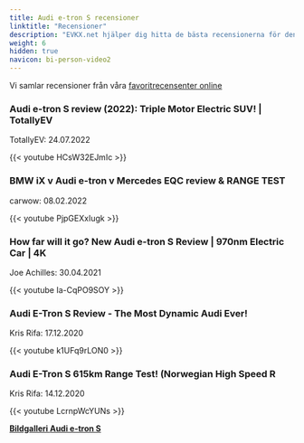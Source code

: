 ```yaml
---
title: Audi e-tron S recensioner
linktitle: "Recensioner"
description: "EVKX.net hjälper dig hitta de bästa recensionerna för denna modell."
weight: 6
hidden: true
navicon: bi-person-video2
---
```

Vi samlar recensioner från våra [favoritrecensenter online](../../../../../guides/evreviewers/)

<div class="container text-center shadow p-2 pe-4 mb-5 bg-body-tertiary rounded border">
<h3>Audi e-tron S review (2022): Triple Motor Electric SUV! | TotallyEV</h3>
<p>TotallyEV: 24.07.2022</p>

{{< youtube HCsW32EJmIc >}}

</div>
<div class="container text-center shadow p-2 pe-4 mb-5 bg-body-tertiary rounded border">
<h3>BMW iX v Audi e-tron v Mercedes EQC review & RANGE TEST</h3>
<p>carwow: 08.02.2022</p>

{{< youtube PjpGEXxIugk >}}

</div>
<div class="container text-center shadow p-2 pe-4 mb-5 bg-body-tertiary rounded border">
<h3>How far will it go? New Audi e-tron S Review | 970nm Electric Car | 4K</h3>
<p>Joe Achilles: 30.04.2021</p>

{{< youtube Ia-CqPO9SOY >}}

</div>
<div class="container text-center shadow p-2 pe-4 mb-5 bg-body-tertiary rounded border">
<h3>Audi E-Tron S Review - The Most Dynamic Audi Ever!</h3>
<p>Kris Rifa: 17.12.2020</p>

{{< youtube k1UFq9rLON0 >}}

</div>
<div class="container text-center shadow p-2 pe-4 mb-5 bg-body-tertiary rounded border">
<h3>Audi E-Tron S 615km Range Test! (Norwegian High Speed R</h3>
<p>Kris Rifa: 14.12.2020</p>

{{< youtube LcrnpWcYUNs >}}

</div>
<div class="mt-3 mb-3">
<a href="../gallery/" class="text-decoration-none text-black">
<strong><i class="bi-arrow-left"></i>Bildgalleri  </strong>
</a>
<a href="../" class="text-decoration-none text-black float-end">
<strong>Audi e-tron S <i class="bi-arrow-right"></i></strong>
</a>
</div>
